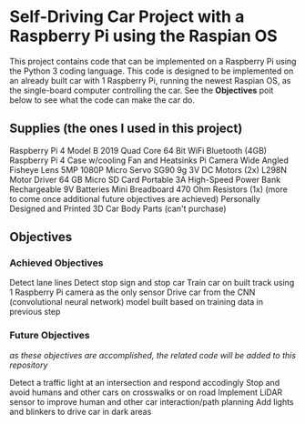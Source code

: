 # Self-Driving Car Project with a Raspberry Pi using the Raspian OS
This project contains code that can be implemented on a Raspberry Pi using the Python 3 coding language. This code is designed to be implemented on an already built car with 1 Raspberry Pi, running the newest Raspian OS, as the single-board computer controlling the car. See the **Objectives** poit below to see what the code can make the car do.

## Supplies (the ones I used in this project)
Raspberry Pi 4 Model B 2019 Quad Core 64 Bit WiFi Bluetooth (4GB)
Raspberry Pi 4 Case w/cooling Fan and Heatsinks
Pi Camera Wide Angled Fisheye Lens 5MP 1080P
Micro Servo SG90 9g
3V DC Motors (2x)
L298N Motor Driver
64 GB Micro SD Card
Portable 3A High-Speed Power Bank
Rechargeable 9V Batteries
Mini Breadboard
470 Ohm Resistors (1x) (more to come once additional future objectives are achieved)
Personally Designed and Printed 3D Car Body Parts (can't purchase)

## Objectives
### Achieved Objectives
Detect lane lines
Detect stop sign and stop car
Train car on built track using 1 Raspberry Pi camera as the only sensor
Drive car from the CNN (convolutional neural network) model built based on training data in previous step

### Future Objectives
_as these objectives are accomplished, the related code will be added to this repository_

Detect a traffic light at an intersection and respond accodingly
Stop and avoid humans and other cars on crosswalks or on road
Implement LiDAR sensor to improve human and other car interaction/path planning
Add lights and blinkers to drive car in dark areas
